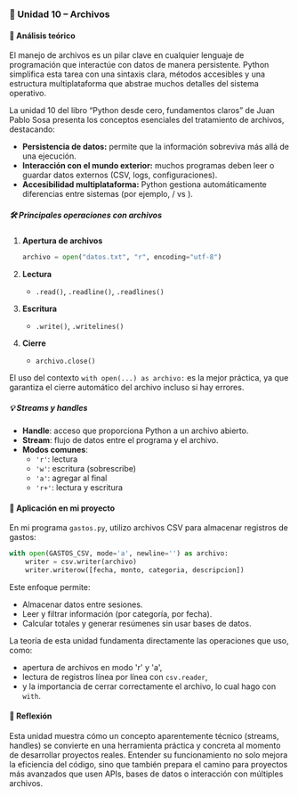 
### 📂 Unidad 10 – Archivos

#### 📘 Análisis teórico

El manejo de archivos es un pilar clave en cualquier lenguaje de programación que interactúe con datos de manera persistente. Python simplifica esta tarea con una sintaxis clara, métodos accesibles y una estructura multiplataforma que abstrae muchos detalles del sistema operativo.

La unidad 10 del libro “Python desde cero, fundamentos claros” de Juan Pablo Sosa presenta los conceptos esenciales del tratamiento de archivos, destacando:

- **Persistencia de datos:** permite que la información sobreviva más allá de una ejecución.
- **Interacción con el mundo exterior:** muchos programas deben leer o guardar datos externos (CSV, logs, configuraciones).
- **Accesibilidad multiplataforma:** Python gestiona automáticamente diferencias entre sistemas (por ejemplo, / vs \).

##### 🛠 Principales operaciones con archivos

1. **Apertura de archivos**
   ```python
   archivo = open("datos.txt", "r", encoding="utf-8")
   ```

2. **Lectura**
   - `.read()`, `.readline()`, `.readlines()`

3. **Escritura**
   - `.write()`, `.writelines()`

4. **Cierre**
   - `archivo.close()`

El uso del contexto `with open(...) as archivo:` es la mejor práctica, ya que garantiza el cierre automático del archivo incluso si hay errores.

##### 💡 Streams y handles

- **Handle**: acceso que proporciona Python a un archivo abierto.
- **Stream**: flujo de datos entre el programa y el archivo.
- **Modos comunes**:
  - `'r'`: lectura
  - `'w'`: escritura (sobrescribe)
  - `'a'`: agregar al final
  - `'r+'`: lectura y escritura

#### 🔁 Aplicación en mi proyecto

En mi programa `gastos.py`, utilizo archivos CSV para almacenar registros de gastos:

```python
with open(GASTOS_CSV, mode='a', newline='') as archivo:
    writer = csv.writer(archivo)
    writer.writerow([fecha, monto, categoria, descripcion])
```

Este enfoque permite:
- Almacenar datos entre sesiones.
- Leer y filtrar información (por categoría, por fecha).
- Calcular totales y generar resúmenes sin usar bases de datos.

La teoría de esta unidad fundamenta directamente las operaciones que uso, como:
- apertura de archivos en modo 'r' y 'a',
- lectura de registros línea por línea con `csv.reader`,
- y la importancia de cerrar correctamente el archivo, lo cual hago con `with`.

#### 🧠 Reflexión

Esta unidad muestra cómo un concepto aparentemente técnico (streams, handles) se convierte en una herramienta práctica y concreta al momento de desarrollar proyectos reales. Entender su funcionamiento no solo mejora la eficiencia del código, sino que también prepara el camino para proyectos más avanzados que usen APIs, bases de datos o interacción con múltiples archivos.
